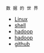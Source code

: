 `
                                                                          数 据 的 世 界
`
* [Linux](https://lixiaoxiaolove.github.io/Lixiaoxiao/boke/linuxIndex) 
* [shell](https://lixiaoxiaolove.github.io/Lixiaoxiao/boke/shellIndex)
* [hadoop](https://lixiaoxiaolove.github.io/Lixiaoxiao/boke/hadoopIndex)
* [hadoop](https://lixiaoxiaolove.github.io/Lixiaoxiao/boke/fileIndex)
* [github](https://lixiaoxiaolove.github.io/Lixiaoxiao/boke/github_build.md)